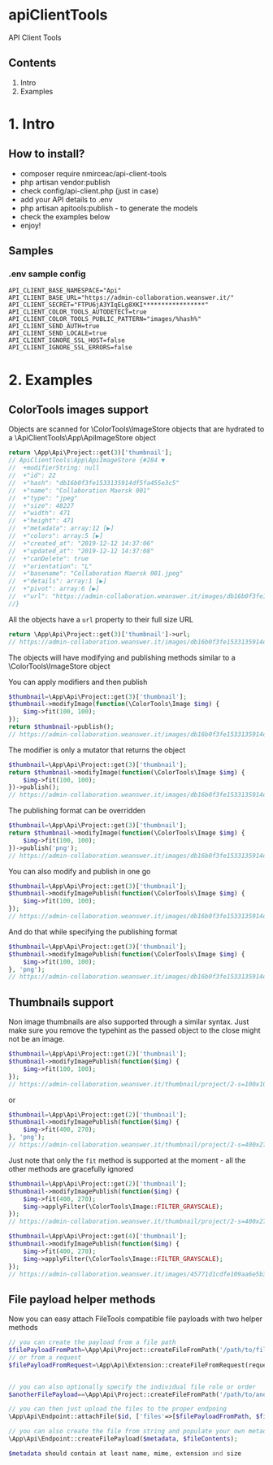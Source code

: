 # apiClientTools
API Client Tools

## Contents
1. Intro
2. Examples

# 1. Intro

## How to install?

- composer require nmirceac/api-client-tools
- php artisan vendor:publish
- check config/api-client.php (just in case)
- add your API details to .env
- php artisan apitools:publish - to generate the models
- check the examples below
- enjoy! 

## Samples

### .env sample config

```
API_CLIENT_BASE_NAMESPACE="Api"
API_CLIENT_BASE_URL="https://admin-collaboration.weanswer.it/"
API_CLIENT_SECRET="FTPU6jA3YIqELg8XKI*****************"
API_CLIENT_COLOR_TOOLS_AUTODETECT=true
API_CLIENT_COLOR_TOOLS_PUBLIC_PATTERN="images/%hash%"
API_CLIENT_SEND_AUTH=true
API_CLIENT_SEND_LOCALE=true
API_CLIENT_IGNORE_SSL_HOST=false
API_CLIENT_IGNORE_SSL_ERRORS=false
```

# 2. Examples

## ColorTools images support

Objects are scanned for \ColorTools\ImageStore objects that are hydrated to a \ApiClientTools\App\ApiImageStore object

```php
return \App\Api\Project::get(3)['thumbnail'];
// ApiClientTools\App\ApiImageStore {#284 ▼
//  +modifierString: null
//  +"id": 22
//  +"hash": "db16b0f3fe1533135914df5fa455e3c5"
//  +"name": "Collaboration Maersk 001"
//  +"type": "jpeg"
//  +"size": 48227
//  +"width": 471
//  +"height": 471
//  +"metadata": array:12 [▶]
//  +"colors": array:5 [▶]
//  +"created_at": "2019-12-12 14:37:06"
//  +"updated_at": "2019-12-12 14:37:08"
//  +"canDelete": true
//  +"orientation": "L"
//  +"basename": "Collaboration Maersk 001.jpeg"
//  +"details": array:1 [▶]
//  +"pivot": array:6 [▶]
//  +"url": "https://admin-collaboration.weanswer.it/images/db16b0f3fe1533135914df5fa455e3c5.jpeg"
//}
```

All the objects have a `url` property to their full size URL

```php
return \App\Api\Project::get(3)['thumbnail']->url;
// https://admin-collaboration.weanswer.it/images/db16b0f3fe1533135914df5fa455e3c5.jpeg
```

The objects will have modifying and publishing methods similar to a \ColorTools\ImageStore object

You can apply modifiers and then publish

```php
$thumbnail=\App\Api\Project::get(3)['thumbnail'];
$thumbnail->modifyImage(function(\ColorTools\Image $img) {
    $img->fit(100, 100);
});
return $thumbnail->publish();
// https://admin-collaboration.weanswer.it/images/db16b0f3fe1533135914df5fa455e3c5-ft=100+100.jpeg
```

The modifier is only a mutator that returns the object

```php
$thumbnail=\App\Api\Project::get(3)['thumbnail'];
return $thumbnail->modifyImage(function(\ColorTools\Image $img) {
    $img->fit(100, 100);
})->publish();
// https://admin-collaboration.weanswer.it/images/db16b0f3fe1533135914df5fa455e3c5-ft=100+100.jpeg
```

The publishing format can be overridden

```php
$thumbnail=\App\Api\Project::get(3)['thumbnail'];
return $thumbnail->modifyImage(function(\ColorTools\Image $img) {
    $img->fit(100, 100);
})->publish('png');
// https://admin-collaboration.weanswer.it/images/db16b0f3fe1533135914df5fa455e3c5-ft=100+100.png
```

You can also modify and publish in one go

```php
$thumbnail=\App\Api\Project::get(3)['thumbnail'];
$thumbnail->modifyImagePublish(function(\ColorTools\Image $img) {
    $img->fit(100, 100);
});
// https://admin-collaboration.weanswer.it/images/db16b0f3fe1533135914df5fa455e3c5-ft=100+100.png
```

And do that while specifying the publishing format

```php
$thumbnail=\App\Api\Project::get(3)['thumbnail'];
$thumbnail->modifyImagePublish(function(\ColorTools\Image $img) {
    $img->fit(100, 100);
}, 'png');
// https://admin-collaboration.weanswer.it/images/db16b0f3fe1533135914df5fa455e3c5-ft=100+100.png
``` 

## Thumbnails support

Non image thumbnails are also supported through a similar syntax.
Just make sure you remove the typehint as the passed object to the close might not be an image. 

```php
$thumbnail=\App\Api\Project::get(2)['thumbnail'];
$thumbnail->modifyImagePublish(function($img) {
    $img->fit(100, 100);
});
// https://admin-collaboration.weanswer.it/thumbnail/project/2-s=100x100.jpeg
``` 

or

```php
$thumbnail=\App\Api\Project::get(2)['thumbnail'];
$thumbnail->modifyImagePublish(function($img) {
    $img->fit(400, 270);
}, 'png');
// https://admin-collaboration.weanswer.it/thumbnail/project/2-s=400x270.png
``` 

Just note that only the `fit` method is supported at the moment - all the other methods are gracefully ignored

```php
$thumbnail=\App\Api\Project::get(2)['thumbnail'];
$thumbnail->modifyImagePublish(function($img) {
    $img->fit(400, 270);
    $img->applyFilter(\ColorTools\Image::FILTER_GRAYSCALE);
});
// https://admin-collaboration.weanswer.it/thumbnail/project/2-s=400x270.jpeg

$thumbnail=\App\Api\Project::get(4)['thumbnail'];
$thumbnail->modifyImagePublish(function($img) {
    $img->fit(400, 270);
    $img->applyFilter(\ColorTools\Image::FILTER_GRAYSCALE);
});
// https://admin-collaboration.weanswer.it/images/45771d1cdfe109aa6e5b3fd48c925ebd-fi=1+-ft=400+270.jpeg
```

## File payload helper methods

Now you can easy attach FileTools compatible file payloads with two helper methods

```php
// you can create the payload from a file path
$filePayloadFromPath=\App\Api\Project::createFileFromPath('/path/to/file.extension');
// or from a request
$filePayloadFromRequest=\App\Api\Extension::createFileFromRequest(request(), 'file');


// you can also optionally specify the individual file role or order 
$anotherFilePayload==\App\Api\Project::createFileFromPath('/path/to/another.file', 'guide', 1);

// you can then just upload the files to the proper endpoing
\App\Api\Endpoint::attachFile($id, ['files'=>[$filePayloadFromPath, $filePayloadFromRequest, $anotherFilePayload]]);

// you can also create the file from string and populate your own metadata
\App\Api\Endpoint::createFilePayload($metadata, $fileContents);

$metadata should contain at least name, mime, extension and size
```


